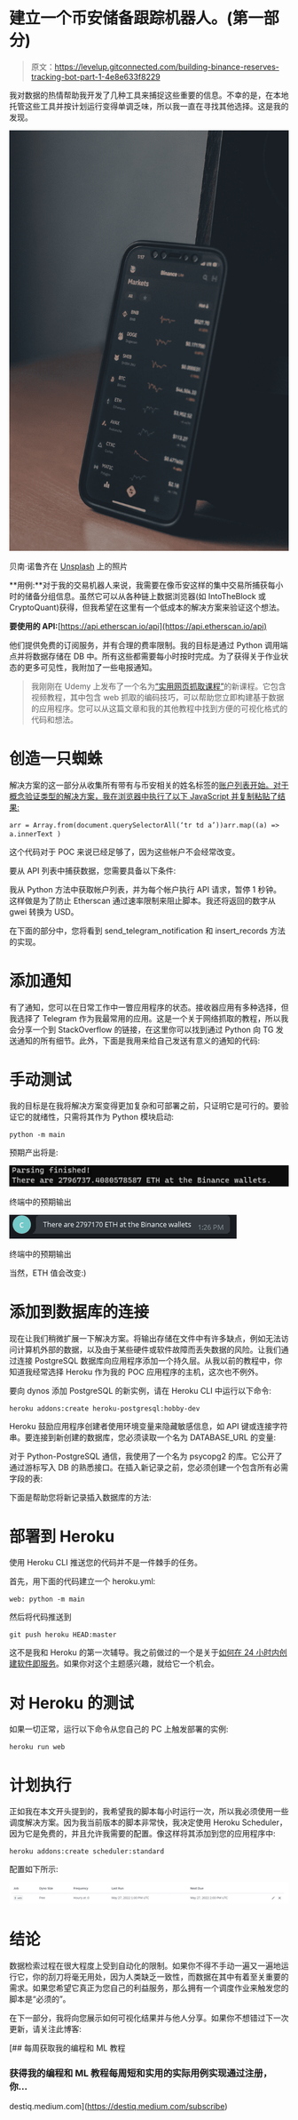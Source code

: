 # 建立一个币安储备跟踪机器人。(第一部分)

> 原文：<https://levelup.gitconnected.com/building-binance-reserves-tracking-bot-part-1-4e8e633f8229>

我对数据的热情帮助我开发了几种工具来捕捉这些重要的信息。不幸的是，在本地托管这些工具并按计划运行变得单调乏味，所以我一直在寻找其他选择。这是我的发现。

![](img/109bb72b5261ab9a6928697e343a1f79.png)

贝南·诺鲁齐在 [Unsplash](https://unsplash.com?utm_source=medium&utm_medium=referral) 上的照片

**用例:**对于我的交易机器人来说，我需要在像币安这样的集中交易所捕获每小时的储备分组信息。虽然它可以从各种链上数据浏览器(如 IntoTheBlock 或 CryptoQuant)获得，但我希望在这里有一个低成本的解决方案来验证这个想法。

**要使用的 API:**[https://api.etherscan.io/api](https://api.etherscan.io/api)

他们提供免费的订阅服务，并有合理的费率限制。我的目标是通过 Python 调用端点并将数据存储在 DB 中。所有这些都需要每小时按时完成。为了获得关于作业状态的更多可见性，我附加了一些电报通知。

> 我刚刚在 Udemy 上发布了一个名为[“实用网页抓取课程”](https://www.udemy.com/course/practical-web-scraping-course/?referralCode=8EDD61CDBBB81B6998CA)的新课程。它包含视频教程，其中包含 web 抓取的编码技巧，可以帮助您立即构建基于数据的应用程序。您可以从这篇文章和我的其他教程中找到方便的可视化格式的代码和想法。

# 创造一只蜘蛛

解决方案的这一部分从收集所有带有与币安相关的姓名标签的[账户列表开始。对于概念验证类型的解决方案，我在浏览器中执行了以下 JavaScript 并复制粘贴了结果:](https://etherscan.io/accounts/label/binance?subcatid=3-0&size=100&start=0&col=1&order=asc)

```
arr = Array.from(document.querySelectorAll(‘tr td a’))arr.map((a) => a.innerText )
```

这个代码对于 POC 来说已经足够了，因为这些帐户不会经常改变。

要从 API 列表中捕获数据，您需要具备以下条件:

我从 Python 方法中获取帐户列表，并为每个帐户执行 API 请求，暂停 1 秒钟。这样做是为了防止 Etherscan 通过速率限制来阻止脚本。我还将返回的数字从 gwei 转换为 USD。

在下面的部分中，您将看到 send_telegram_notification 和 insert_records 方法的实现。

# 添加通知

有了通知，您可以在日常工作中一瞥应用程序的状态。接收器应用有多种选择，但我选择了 Telegram 作为我最常用的应用。这是一个关于网络抓取的教程，所以我会分享一个到 StackOverflow 的链接，在这里你可以找到通过 Python 向 TG 发送通知的所有细节。此外，下面是我用来给自己发送有意义的通知的代码:

# 手动测试

我的目标是在我将解决方案变得更加复杂和可部署之前，只证明它是可行的。要验证它的就绪性，只需将其作为 Python 模块启动:

```
python -m main
```

预期产出将是:

![](img/7e5f8dd4210db26854e199c71253060c.png)

终端中的预期输出

![](img/4feef1e5a350d9bbb89f7b757fbb402b.png)

终端中的预期输出

当然，ETH 值会改变:)

# 添加到数据库的连接

现在让我们稍微扩展一下解决方案。将输出存储在文件中有许多缺点，例如无法访问计算机外部的数据，以及由于某些硬件或软件故障而丢失数据的风险。让我们通过连接 PostgreSQL 数据库向应用程序添加一个持久层。从我以前的教程中，你知道我经常选择 Heroku 作为我的 POC 应用程序的主机，这次也不例外。

要向 dynos 添加 PostgreSQL 的新实例，请在 Heroku CLI 中运行以下命令:

```
heroku addons:create heroku-postgresql:hobby-dev
```

Heroku 鼓励应用程序创建者使用环境变量来隐藏敏感信息，如 API 键或连接字符串。要连接到新创建的数据库，您必须读取一个名为 DATABASE_URL 的变量:

对于 Python-PostgreSQL 通信，我使用了一个名为 psycopg2 的库。它公开了通过游标写入 DB 的熟悉接口。在插入新记录之前，您必须创建一个包含所有必需字段的表:

下面是帮助您将新记录插入数据库的方法:

# 部署到 Heroku

使用 Heroku CLI 推送您的代码并不是一件棘手的任务。

首先，用下面的代码建立一个 heroku.yml:

```
web: python -m main
```

然后将代码推送到

```
git push heroku HEAD:master
```

这不是我和 Heroku 的第一次辅导。我之前做过的一个是关于[如何在 24 小时内创建软件即服务](/how-to-create-saas-within-24-hours-part-2-6a60a5898882)。如果你对这个主题感兴趣，就给它一个机会。

# 对 Heroku 的测试

如果一切正常，运行以下命令从您自己的 PC 上触发部署的实例:

```
heroku run web
```

# 计划执行

正如我在本文开头提到的，我希望我的脚本每小时运行一次，所以我必须使用一些调度解决方案。因为我当前版本的脚本非常快，我决定使用 Heroku Scheduler，因为它是免费的，并且允许我需要的配置。像这样将其添加到您的应用程序中:

```
heroku addons:create scheduler:standard
```

配置如下所示:

![](img/8bccd2bacb4134db89b373fff1ec7d6f.png)

# 结论

数据检索过程在很大程度上受到自动化的限制。如果你不得不手动一遍又一遍地运行它，你的刮刀将毫无用处，因为人类缺乏一致性，而数据在其中有着至关重要的需求。如果您希望它真正为您自己的利益服务，那么拥有一个调度作业来触发您的脚本是“必须的”。

在下一部分，我将向您展示如何可视化结果并与他人分享。如果你不想错过下一次更新，请关注此博客:

[](https://destiq.medium.com/subscribe) [## 每周获取我的编程和 ML 教程

### 获得我的编程和 ML 教程每周短和实用的实际用例实现通过注册，你…

destiq.medium.com](https://destiq.medium.com/subscribe)